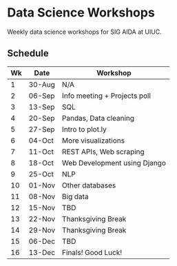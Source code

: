 # Data Science Workshops
Weekly data science workshops for SIG AIDA at UIUC.

## Schedule
| Wk | Date   | Workshop                                                 |
|----|--------|----------------------------------------------------------|
| 1  | 30-Aug | N/A |
| 2  | 06-Sep | Info meeting + Projects poll |
| 3  | 13-Sep | SQL |
| 4  | 20-Sep | Pandas, Data cleaning |
| 5  | 27-Sep | Intro to plot.ly |
| 6  | 04-Oct | More visualizations |
| 7  | 11-Oct | REST APIs, Web scraping |
| 8  | 18-Oct | Web Development using Django |
| 9  | 25-Oct | NLP |
| 10 | 01-Nov | Other databases |
| 11 | 08-Nov | Big data |
| 12 | 15-Nov | TBD |
| 13 | 22-Nov | Thanksgiving Break |
| 14 | 29-Nov | Thanksgiving Break |
| 15 | 06-Dec | TBD |
| 16 | 13-Dec | Finals! Good Luck!                                       |
